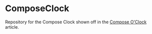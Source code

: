 # ComposeClock

Repository for the Compose Clock shown off in the [Compose O'Clock](https://zsmb.co/compose-o-clock/) article.
